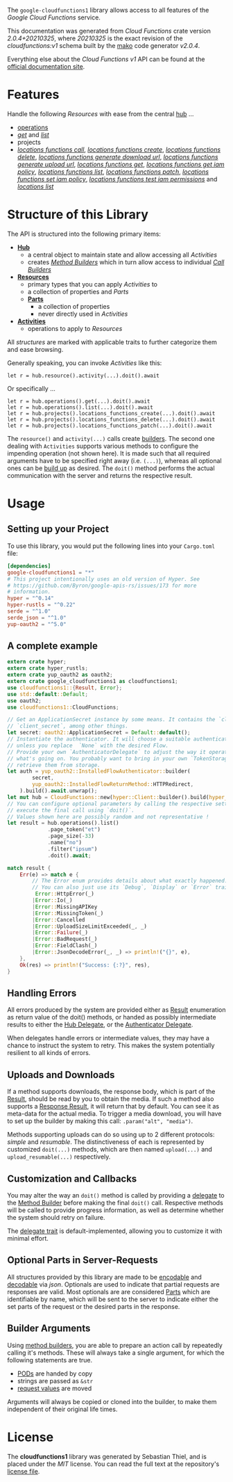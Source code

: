 <!---
DO NOT EDIT !
This file was generated automatically from 'src/mako/api/README.md.mako'
DO NOT EDIT !
-->
The `google-cloudfunctions1` library allows access to all features of the *Google Cloud Functions* service.

This documentation was generated from *Cloud Functions* crate version *2.0.4+20210325*, where *20210325* is the exact revision of the *cloudfunctions:v1* schema built by the [mako](http://www.makotemplates.org/) code generator *v2.0.4*.

Everything else about the *Cloud Functions* *v1* API can be found at the
[official documentation site](https://cloud.google.com/functions).
# Features

Handle the following *Resources* with ease from the central [hub](https://docs.rs/google-cloudfunctions1/2.0.4+20210325/google_cloudfunctions1/CloudFunctions) ... 

* [operations](https://docs.rs/google-cloudfunctions1/2.0.4+20210325/google_cloudfunctions1/api::Operation)
 * [*get*](https://docs.rs/google-cloudfunctions1/2.0.4+20210325/google_cloudfunctions1/api::OperationGetCall) and [*list*](https://docs.rs/google-cloudfunctions1/2.0.4+20210325/google_cloudfunctions1/api::OperationListCall)
* projects
 * [*locations functions call*](https://docs.rs/google-cloudfunctions1/2.0.4+20210325/google_cloudfunctions1/api::ProjectLocationFunctionCallCall), [*locations functions create*](https://docs.rs/google-cloudfunctions1/2.0.4+20210325/google_cloudfunctions1/api::ProjectLocationFunctionCreateCall), [*locations functions delete*](https://docs.rs/google-cloudfunctions1/2.0.4+20210325/google_cloudfunctions1/api::ProjectLocationFunctionDeleteCall), [*locations functions generate download url*](https://docs.rs/google-cloudfunctions1/2.0.4+20210325/google_cloudfunctions1/api::ProjectLocationFunctionGenerateDownloadUrlCall), [*locations functions generate upload url*](https://docs.rs/google-cloudfunctions1/2.0.4+20210325/google_cloudfunctions1/api::ProjectLocationFunctionGenerateUploadUrlCall), [*locations functions get*](https://docs.rs/google-cloudfunctions1/2.0.4+20210325/google_cloudfunctions1/api::ProjectLocationFunctionGetCall), [*locations functions get iam policy*](https://docs.rs/google-cloudfunctions1/2.0.4+20210325/google_cloudfunctions1/api::ProjectLocationFunctionGetIamPolicyCall), [*locations functions list*](https://docs.rs/google-cloudfunctions1/2.0.4+20210325/google_cloudfunctions1/api::ProjectLocationFunctionListCall), [*locations functions patch*](https://docs.rs/google-cloudfunctions1/2.0.4+20210325/google_cloudfunctions1/api::ProjectLocationFunctionPatchCall), [*locations functions set iam policy*](https://docs.rs/google-cloudfunctions1/2.0.4+20210325/google_cloudfunctions1/api::ProjectLocationFunctionSetIamPolicyCall), [*locations functions test iam permissions*](https://docs.rs/google-cloudfunctions1/2.0.4+20210325/google_cloudfunctions1/api::ProjectLocationFunctionTestIamPermissionCall) and [*locations list*](https://docs.rs/google-cloudfunctions1/2.0.4+20210325/google_cloudfunctions1/api::ProjectLocationListCall)




# Structure of this Library

The API is structured into the following primary items:

* **[Hub](https://docs.rs/google-cloudfunctions1/2.0.4+20210325/google_cloudfunctions1/CloudFunctions)**
    * a central object to maintain state and allow accessing all *Activities*
    * creates [*Method Builders*](https://docs.rs/google-cloudfunctions1/2.0.4+20210325/google_cloudfunctions1/client::MethodsBuilder) which in turn
      allow access to individual [*Call Builders*](https://docs.rs/google-cloudfunctions1/2.0.4+20210325/google_cloudfunctions1/client::CallBuilder)
* **[Resources](https://docs.rs/google-cloudfunctions1/2.0.4+20210325/google_cloudfunctions1/client::Resource)**
    * primary types that you can apply *Activities* to
    * a collection of properties and *Parts*
    * **[Parts](https://docs.rs/google-cloudfunctions1/2.0.4+20210325/google_cloudfunctions1/client::Part)**
        * a collection of properties
        * never directly used in *Activities*
* **[Activities](https://docs.rs/google-cloudfunctions1/2.0.4+20210325/google_cloudfunctions1/client::CallBuilder)**
    * operations to apply to *Resources*

All *structures* are marked with applicable traits to further categorize them and ease browsing.

Generally speaking, you can invoke *Activities* like this:

```Rust,ignore
let r = hub.resource().activity(...).doit().await
```

Or specifically ...

```ignore
let r = hub.operations().get(...).doit().await
let r = hub.operations().list(...).doit().await
let r = hub.projects().locations_functions_create(...).doit().await
let r = hub.projects().locations_functions_delete(...).doit().await
let r = hub.projects().locations_functions_patch(...).doit().await
```

The `resource()` and `activity(...)` calls create [builders][builder-pattern]. The second one dealing with `Activities` 
supports various methods to configure the impending operation (not shown here). It is made such that all required arguments have to be 
specified right away (i.e. `(...)`), whereas all optional ones can be [build up][builder-pattern] as desired.
The `doit()` method performs the actual communication with the server and returns the respective result.

# Usage

## Setting up your Project

To use this library, you would put the following lines into your `Cargo.toml` file:

```toml
[dependencies]
google-cloudfunctions1 = "*"
# This project intentionally uses an old version of Hyper. See
# https://github.com/Byron/google-apis-rs/issues/173 for more
# information.
hyper = "^0.14"
hyper-rustls = "^0.22"
serde = "^1.0"
serde_json = "^1.0"
yup-oauth2 = "^5.0"
```

## A complete example

```Rust
extern crate hyper;
extern crate hyper_rustls;
extern crate yup_oauth2 as oauth2;
extern crate google_cloudfunctions1 as cloudfunctions1;
use cloudfunctions1::{Result, Error};
use std::default::Default;
use oauth2;
use cloudfunctions1::CloudFunctions;

// Get an ApplicationSecret instance by some means. It contains the `client_id` and 
// `client_secret`, among other things.
let secret: oauth2::ApplicationSecret = Default::default();
// Instantiate the authenticator. It will choose a suitable authentication flow for you, 
// unless you replace  `None` with the desired Flow.
// Provide your own `AuthenticatorDelegate` to adjust the way it operates and get feedback about 
// what's going on. You probably want to bring in your own `TokenStorage` to persist tokens and
// retrieve them from storage.
let auth = yup_oauth2::InstalledFlowAuthenticator::builder(
        secret,
        yup_oauth2::InstalledFlowReturnMethod::HTTPRedirect,
    ).build().await.unwrap();
let mut hub = CloudFunctions::new(hyper::Client::builder().build(hyper_rustls::HttpsConnector::with_native_roots()), auth);
// You can configure optional parameters by calling the respective setters at will, and
// execute the final call using `doit()`.
// Values shown here are possibly random and not representative !
let result = hub.operations().list()
             .page_token("et")
             .page_size(-33)
             .name("no")
             .filter("ipsum")
             .doit().await;

match result {
    Err(e) => match e {
        // The Error enum provides details about what exactly happened.
        // You can also just use its `Debug`, `Display` or `Error` traits
         Error::HttpError(_)
        |Error::Io(_)
        |Error::MissingAPIKey
        |Error::MissingToken(_)
        |Error::Cancelled
        |Error::UploadSizeLimitExceeded(_, _)
        |Error::Failure(_)
        |Error::BadRequest(_)
        |Error::FieldClash(_)
        |Error::JsonDecodeError(_, _) => println!("{}", e),
    },
    Ok(res) => println!("Success: {:?}", res),
}

```
## Handling Errors

All errors produced by the system are provided either as [Result](https://docs.rs/google-cloudfunctions1/2.0.4+20210325/google_cloudfunctions1/client::Result) enumeration as return value of
the doit() methods, or handed as possibly intermediate results to either the 
[Hub Delegate](https://docs.rs/google-cloudfunctions1/2.0.4+20210325/google_cloudfunctions1/client::Delegate), or the [Authenticator Delegate](https://docs.rs/yup-oauth2/*/yup_oauth2/trait.AuthenticatorDelegate.html).

When delegates handle errors or intermediate values, they may have a chance to instruct the system to retry. This 
makes the system potentially resilient to all kinds of errors.

## Uploads and Downloads
If a method supports downloads, the response body, which is part of the [Result](https://docs.rs/google-cloudfunctions1/2.0.4+20210325/google_cloudfunctions1/client::Result), should be
read by you to obtain the media.
If such a method also supports a [Response Result](https://docs.rs/google-cloudfunctions1/2.0.4+20210325/google_cloudfunctions1/client::ResponseResult), it will return that by default.
You can see it as meta-data for the actual media. To trigger a media download, you will have to set up the builder by making
this call: `.param("alt", "media")`.

Methods supporting uploads can do so using up to 2 different protocols: 
*simple* and *resumable*. The distinctiveness of each is represented by customized 
`doit(...)` methods, which are then named `upload(...)` and `upload_resumable(...)` respectively.

## Customization and Callbacks

You may alter the way an `doit()` method is called by providing a [delegate](https://docs.rs/google-cloudfunctions1/2.0.4+20210325/google_cloudfunctions1/client::Delegate) to the 
[Method Builder](https://docs.rs/google-cloudfunctions1/2.0.4+20210325/google_cloudfunctions1/client::CallBuilder) before making the final `doit()` call. 
Respective methods will be called to provide progress information, as well as determine whether the system should 
retry on failure.

The [delegate trait](https://docs.rs/google-cloudfunctions1/2.0.4+20210325/google_cloudfunctions1/client::Delegate) is default-implemented, allowing you to customize it with minimal effort.

## Optional Parts in Server-Requests

All structures provided by this library are made to be [encodable](https://docs.rs/google-cloudfunctions1/2.0.4+20210325/google_cloudfunctions1/client::RequestValue) and 
[decodable](https://docs.rs/google-cloudfunctions1/2.0.4+20210325/google_cloudfunctions1/client::ResponseResult) via *json*. Optionals are used to indicate that partial requests are responses 
are valid.
Most optionals are are considered [Parts](https://docs.rs/google-cloudfunctions1/2.0.4+20210325/google_cloudfunctions1/client::Part) which are identifiable by name, which will be sent to 
the server to indicate either the set parts of the request or the desired parts in the response.

## Builder Arguments

Using [method builders](https://docs.rs/google-cloudfunctions1/2.0.4+20210325/google_cloudfunctions1/client::CallBuilder), you are able to prepare an action call by repeatedly calling it's methods.
These will always take a single argument, for which the following statements are true.

* [PODs][wiki-pod] are handed by copy
* strings are passed as `&str`
* [request values](https://docs.rs/google-cloudfunctions1/2.0.4+20210325/google_cloudfunctions1/client::RequestValue) are moved

Arguments will always be copied or cloned into the builder, to make them independent of their original life times.

[wiki-pod]: http://en.wikipedia.org/wiki/Plain_old_data_structure
[builder-pattern]: http://en.wikipedia.org/wiki/Builder_pattern
[google-go-api]: https://github.com/google/google-api-go-client

# License
The **cloudfunctions1** library was generated by Sebastian Thiel, and is placed 
under the *MIT* license.
You can read the full text at the repository's [license file][repo-license].

[repo-license]: https://github.com/Byron/google-apis-rsblob/main/LICENSE.md
